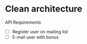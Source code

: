 # Clean architecture

API Requirements

- [ ] Register user on mailing list
- [ ] E-mail user with bonus
